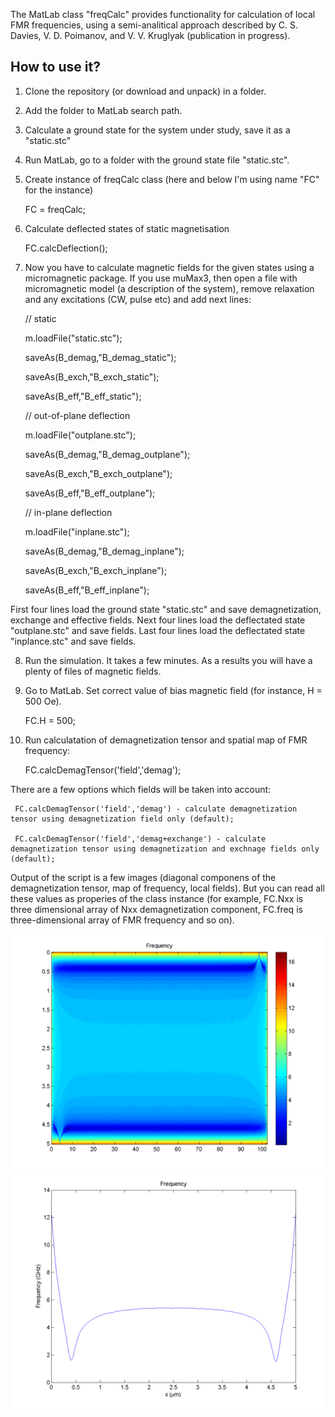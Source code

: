 The MatLab class "freqCalc" provides functionality for calculation of local FMR frequencies, using a semi-analitical approach described by C. S. Davies, V. D. Poimanov, and V. V. Kruglyak (publication in progress).


## How to use it?

1. Clone the repository (or download and unpack) in a folder.
2. Add the folder to MatLab search path.
3. Calculate a ground state for the system under study, save it as a "static.stc"
4. Run MatLab, go to a folder with the ground state file "static.stc".
5. Create instance of freqCalc class (here and below I'm using name "FC" for the instance)


    FC = freqCalc;
	
6. Calculate deflected states of static magnetisation


    FC.calcDeflection();
 	
7. Now you have to calculate magnetic fields for the given states using a micromagnetic package. If you use muMax3, then open a file with micromagnetic model (a description of the system), remove relaxation and any excitations (CW, pulse etc) and add next lines:
    
     // static
     
    m.loadFile("static.stc");  
    
    saveAs(B_demag,"B_demag_static");
    
    saveAs(B_exch,"B_exch_static"); 
    
    saveAs(B_eff,"B_eff_static"); 
 
    // out-of-plane deflection
    
    m.loadFile("outplane.stc");
    
    saveAs(B_demag,"B_demag_outplane");
    
    saveAs(B_exch,"B_exch_outplane");
    
    saveAs(B_eff,"B_eff_outplane");

    // in-plane deflection 
    
    m.loadFile("inplane.stc");  
    
    saveAs(B_demag,"B_demag_inplane");
    
    saveAs(B_exch,"B_exch_inplane");
    
    saveAs(B_eff,"B_eff_inplane");
	

First four lines load the ground state "static.stc" and save demagnetization, exchange and effective fields. Next four lines load the deflectated state "outplane.stc" and save fields. Last four lines load the deflectated state "inplance.stc" and save fields.

8. Run the simulation. It takes a few minutes. As a results you will have a plenty of files of magnetic fields.

9. Go to MatLab. Set correct value of bias magnetic field (for instance, H = 500 Oe).
     
     FC.H = 500;

10. Run calculatation of demagnetization tensor and spatial map of FMR frequency:

     FC.calcDemagTensor('field','demag');

There are a few options which fields will be taken into account:
    
     FC.calcDemagTensor('field','demag') - calculate demagnetization tensor using demagnetization field only (default);
    
     FC.calcDemagTensor('field','demag+exchange') - calculate demagnetization tensor using demagnetization and exchnage fields only (default); 

Output of the script is a few images (diagonal componens of the demagnetization tensor, map of frequency, local fields). But you can read all these values as properies of the class instance (for example, FC.Nxx is three dimensional array of Nxx demagnetization component, FC.freq is three-dimensional array of FMR frequency and so on). 
	
![alt tag](img/fMap.png)
![alt tag](img/fSlice.png)
